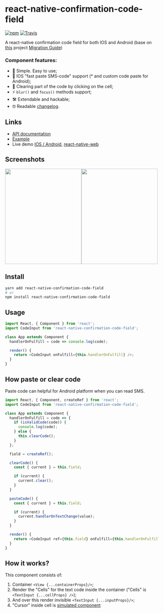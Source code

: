 # react-native-confirmation-code-field

[![npm](https://img.shields.io/npm/v/react-native-confirmation-code-field.svg)](https://www.npmjs.com/package/react-native-confirmation-code-field)
[![Travis](https://img.shields.io/travis/retyui/react-native-confirmation-code-field.svg?label=unix)](https://travis-ci.org/retyui/react-native-confirmation-code-field)

A react-native confirmation code field for both IOS and Android (base on [this](https://github.com/ttdung11t2/react-native-confirmation-code-input) project [Migration Guide](docs/migration.md))

### Component features:

- 🔮 Simple. Easy to use;
- 🍎 IOS "fast paste SMS-code" support (\* and custom code paste for Android);
- 🚮 Clearing part of the code by clicking on the cell;
- ⚡ `blur()` and `focus()` methods support;
- 🛠 Extendable and hackable;
- 🤓 Readable [changelog](CHANGELOG.md).

## Links

- [API documentation](docs/API.md)
- [Example](examples/rn57)
- Live demo [IOS / Android](https://snack.expo.io/@retyui/demo-for-react-native-confirmation-code-field), [react-native-web](https://retyui.github.io/react-native-confirmation-code-field/)

## Screenshots

<img width="250" height="312" src="https://raw.githubusercontent.com/retyui/react-native-confirmation-code-field/master/docs/img/redDemo.jpg"/><img width="250" height="312" src="https://raw.githubusercontent.com/retyui/react-native-confirmation-code-field/master/docs/img/darkDemo.jpg"/>

## Install

```sh
yarn add react-native-confirmation-code-field
# or
npm install react-native-confirmation-code-field
```

## Usage

```js
import React, { Component } from 'react';
import CodeInput from 'react-native-confirmation-code-field';

class App extends Component {
  handlerOnFulfill = code => console.log(code);

  render() {
    return <CodeInput onFulfill={this.handlerOnFulfill} />;
  }
}
```

## How paste or clear code

Paste code can helpful for Android platform when you can read SMS.

```js
import React, { Component, createRef } from 'react';
import CodeInput from 'react-native-confirmation-code-field';

class App extends Component {
  handlerOnFulfill = code => {
    if (isValidCode(code)) {
      console.log(code);
    } else {
      this.clearCode();
    }
  };

  field = createRef();

  clearCode() {
    const { current } = this.field;

    if (current) {
      current.clear();
    }
  }

  pasteCode() {
    const { current } = this.field;

    if (current) {
      current.handlerOnTextChange(value);
    }
  }

  render() {
    return <CodeInput ref={this.field} onFulfill={this.handlerOnFulfill} />;
  }
}
```

## How it works?

This component consists of:

1. Container `<View {...containerProps}/>`;
2. Render the "Cells" for the text code inside the container ("Cells" is `<TextInput {...cellProps} />`);
3. And over this render invisible `<TextInput {...inputProps}/>`;
4. "Cursor" inside cell is [simulated component](src/components/Cursor.js)
